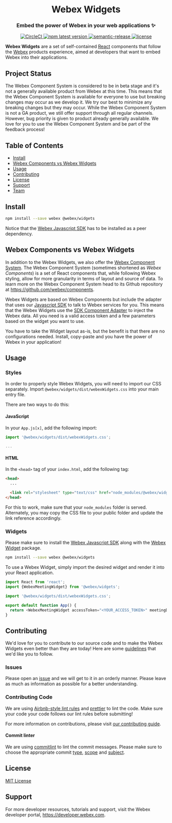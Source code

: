 <div align='center'>
  <h1>Webex Widgets</h1>
  <h3>Embed the power of Webex in your web applications ✨</h3>

  <a href='https://circleci.com/gh/webex/widgets'>
    <img alt='CircleCI' src='https://circleci.com/gh/webex/widgets.svg?style=shield'>
  </a>
  <a href='https://www.npmjs.com/package/@webex/widgets'>
    <img alt='npm latest version' src='https://img.shields.io/npm/v/@webex/widgets?label=npm%40latest'>
  </a>
  <a href='#badge'>
    <img alt='semantic-release' src='https://img.shields.io/badge/%20%20%F0%9F%93%A6%F0%9F%9A%80-semantic--release-e10079.svg'>
  </a>
  <a href='https://github.com/webex/widgets/blob/master/package.json#L28'>
    <img src='https://img.shields.io/npm/l/webex.svg' alt='license'>
  </a>
</div>

**Webex Widgets** are a set of self-contained [React](https://reactjs.org) components
that follow the [Webex](https://www.webex.com) products experience,
aimed at developers that want to embed Webex into their applications.

## Project Status

The Webex Component System is considered to be in beta stage and it's not a generally available product from Webex at this time.
This means that the Webex Component System is available for everyone to use but breaking changes may occur as we develop it.
We try our best to minimize any breaking changes but they may occur.
While the Webex Component System is not a GA product, we still offer support through all regular channels.
However, bug priority is given to product already generally available.
We love for you to use the Webex Component System and be part of the feedback process!

## Table of Contents

- [Install](#install)
- [Webex Components vs Webex Widgets](#webex-components-vs-webex-widgets)
- [Usage](#usage)
- [Contributing](#contributing)
- [License](#license)
- [Support](#support)
- [Team](#team)

## Install

```bash
npm install --save webex @webex/widgets
```

Notice that the [Webex Javascript SDK](https://www.npmjs.com/package/webex)
has to be installed as a peer dependency.

## Webex Components vs Webex Widgets

In addition to the Webex Widgets, we also offer the
[Webex Component System](https://github.com/webex/components#webex-components).
The Webex Component System (sometimes shortened as _Webex Components_) is a set of
React components that, while following Webex styling, allow for more granularity
in terms of layout and source of data.
To learn more on the Webex Component System head to its Github repository at
https://github.com/webex/components.

Webex Widgets are based on Webex Components but include the adapter that uses
our [Javascript SDK](https://github.com/webex/webex-js-sdk) to talk to Webex services for you.
This means that the Webex Widgets use the
[SDK Component Adapter](https://github.com/webex/sdk-component-adapter#webex-sdk-component-adapter)
to inject the Webex data.
All you need is a valid access token and a few parameters based on the widget you want to use.

You have to take the Widget layout as-is, but the benefit is that there are no configurations needed.
Install, copy-paste and you have the power of Webex in your application!

## Usage

### Styles

In order to properly style Webex Widgets, you will need to import our CSS separately.
Import `@webex/widgets/dist/webexWidgets.css` into your main entry file.

There are two ways to do this:

#### JavaScript

In your `App.js[x]`, add the following import:

```js
import '@webex/widgets/dist/webexWidgets.css';

...
```

#### HTML

In the `<head>` tag of your `index.html`, add the following tag:

```html
<head>
  ...

  <link rel="stylesheet" type="text/css" href="node_modules/@webex/widgets/dist/webexWidgets.css" />
</head>
```

For this to work, make sure that your `node_modules` folder is served.
Alternately, you may copy the CSS file to your public folder and update the link
reference accordingly.

### Widgets

Please make sure to install the [Webex Javascript SDK](https://www.npmjs.com/package/webex)
along with the [Webex Widget](https://www.npmjs.com/package/@webex/widgets) package.

```bash
npm install --save webex @webex/widgets
```

To use a Webex Widget, simply import the desired widget and render it into your React application.

```js
import React from 'react';
import {WebexMeetingWidget} from '@webex/widgets';

import '@webex/widgets/dist/webexWidgets.css';

export default function App() {
  return <WebexMeetingWidget accessToken="<YOUR_ACCESS_TOKEN>" meetingDestination="<MEETING_DESTINATION>" />;
}
```

## Contributing

We'd love for you to contribute to our source code and to make the Webex Widgets even better than they are today!
Here are some [guidelines](https://github.com/webex/widgets/blob/master/CONTRIBUTING.md) that we'd like you to follow.

### Issues

Please open an [issue](https://github.com/webex/widgets/issues) and we will get to it in an orderly manner.
Please leave as much as information as possible for a better understanding.

### Contributing Code

We are using [Airbnb-style lint rules](https://github.com/airbnb/javascript) and
[prettier](https://github.com/prettier/prettier) to lint the code.
Make sure your code your code follows our lint rules before submitting!

For more information on contributions, please visit
[our contributing guide](https://github.com/webex/widgets/blob/master/CONTRIBUTING.md).

#### Commit linter

We are using [commitlint](https://github.com/conventional-changelog/commitlint) to lint the commit messages.
Please make sure to choose the appropriate commit
[type](https://github.com/webex/widgets/blob/master/CONTRIBUTING.md#type),
[scope](https://github.com/webex/widgets/blob/master/CONTRIBUTING.md#scope) and
[subject](https://github.com/webex/widgets/blob/master/CONTRIBUTING.md#scope).

## License

[MIT License](https://opensource.org/licenses/MIT)

## Support

For more developer resources, tutorials and support, visit the Webex developer portal, https://developer.webex.com.
